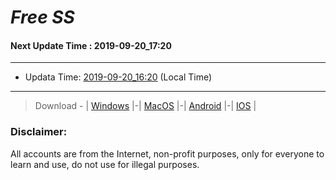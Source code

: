 
# *Free SS*

#### Next Update Time : 2019-09-20_17:20

---
* Updata Time: [2019-09-20_16:20](https://github.com/Geek-007/free-SS/blob/master/2019-09-20_16:20_FreeSS.txt) (Local Time)
---

> Download - | [Windows](https://github.com/shadowsocks/shadowsocks-windows/releases) |-| [MacOS](https://github.com/shadowsocks/shadowsocks-iOS/releases) |-| [Android](https://github.com/shadowsocks/shadowsocks-android/releases) |-| [IOS](https://itunes.apple.com/us/) |

### Disclaimer:
All accounts are from the Internet, non-profit purposes, only for everyone to learn and use, do not use for illegal purposes.
<br>
